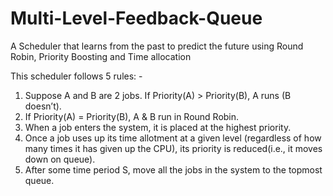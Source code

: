 # Multi-Level-Feedback-Queue
A Scheduler that learns from the past to predict the future using Round Robin, Priority Boosting and Time allocation

This scheduler follows 5 rules: -
  1) Suppose A and B are 2 jobs. If Priority(A) > Priority(B), A runs (B doesn’t).
  2) If Priority(A) = Priority(B), A & B run in Round Robin.
  3) When a job enters the system, it is placed at the highest priority.
  4) Once a job uses up its time allotment at a given level (regardless of how many times it has given up the CPU), its priority is              reduced(i.e., it moves down on queue).
  5) After some time period S, move all the jobs in the system to the topmost queue.

